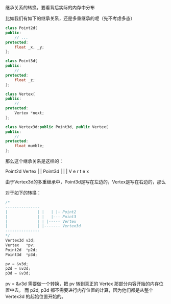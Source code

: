 继承关系的转换，要看背后实际的内存中分布

比如我们有如下的继承关系，还是多重继承的呢（先不考虑多态）

```C++
class Point2d{
public:
    // ... 
protected:
    float _x, _y;
};

class Point3d{
public:
    //
protected:
    float _z;
};

class Vertex{
public:
    // 
protected:
    Vertex *next;
};

class Vertex3d:public Point3d, public Vertex{
public:
    // 
protected:
    float mumble;
};

```

那么这个继承关系是这样的：

Point2d    Vertex
   |         |
Point3d      | 
   |         |
   V e r t e x  

由于Vertex3d的多重继承中，Point3d是写在左边的，Vertex是写在右边的，那么

对于如下的转换：
```C++
/*
---------------
|             | |   | |- Point2
|             | |   |--- Point3
|             | | |----- Vertex  
|             | |------- Vertex3d
--------------- 
*/
Vertex3d v3d;
Vertex   *pv;
Point2d  *p2d;
Point3d  *p3d;

pv = &v3d;
p2d = &v3d;
p3d = &v3d;
```

pv = &v3d 需要做一个转换，把 pv 转到真正的 Vertex 那部分内容开始的内存位置中去。
而 p2d, p3d 都不需要进行内存位置的计算，因为他们都是从整个 Vertex3d 的起始位置开始的。

